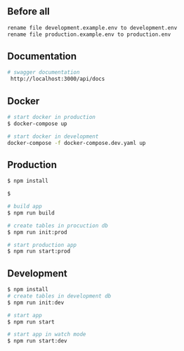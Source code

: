 ## Before all

```bash
rename file development.example.env to development.env
rename file production.example.env to production.env
```

## Documentation

```bash
# swagger documentation
 http://localhost:3000/api/docs
```

## Docker

```bash
# start docker in production
$ docker-compose up

# start docker in development
docker-compose -f docker-compose.dev.yaml up
```

## Production

```bash
$ npm install

$

# build app
$ npm run build

# create tables in procuction db
$ npm run init:prod

# start production app
$ npm run start:prod
```

## Development

```bash
$ npm install
# create tables in development db
$ npm run init:dev

# start app
$ npm run start

# start app in watch mode
$ npm run start:dev
```
